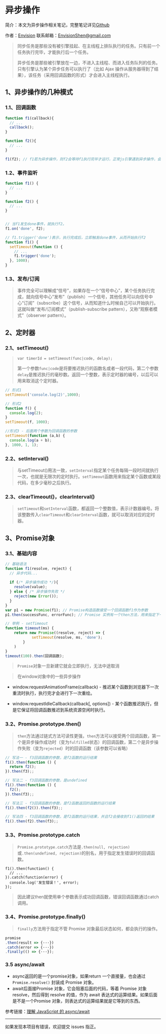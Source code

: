 # 异步操作

简介：本文为异步操作相关笔记，完整笔记详见[Github](https://github.com/MrEnvision/Front-end_learning_notes)

作者：[Envision](https://github.com/MrEnvision)         联系邮箱：[EnvisionShen@gmail.com](mailto:EnvisionShen@gmail.com)



>同步任务是那些没有被引擎挂起、在主线程上排队执行的任务。只有前一个任务执行完毕，才能执行后一个任务。
>
>异步任务是那些被引擎放在一边，不进入主线程、而进入任务队列的任务。只有引擎认为某个异步任务可以执行了（比如 Ajax 操作从服务器得到了结果），该任务（采用回调函数的形式）才会进入主线程执行。



## 1、异步操作的几种模式

### 1.1、回调函数

```javascript
function f1(callback){
  // ...
  callback();
}

function f2(){
  // ...
}

f1(f2); // f1若为异步操作，则f2会等待f1执行完毕才运行，正常js引擎遇到异步操作，会挂起，并运行下一个任务
```

### 1.2、事件监听

```javascript
function f1() {
  // ...
}

function f2() {
  // ...
}


// 当f1发生done事件，就执行f2。
f1.on('done', f2);

// f1.trigger('done')表示，执行完成后，立即触发done事件，从而开始执行f2
function f1() {
  setTimeout(function () {
    // ...
    f1.trigger('done');
  }, 1000);
}
```

### 1.3、发布/订阅

> 事件完全可以理解成“信号”，如果存在一个“信号中心”，某个任务执行完成，就向信号中心“发布”（publish）一个信号，其他任务可以向信号中心“订阅”（subscribe）这个信号，从而知道什么时候自己可以开始执行。这就叫做”发布/订阅模式”（publish-subscribe pattern），又称“观察者模式”（observer pattern）。



## 2、定时器

### 2.1、setTimeout()

> `var timerId = setTimeout(func|code, delay);`
>
> 第一个参数`func|code`是将要推迟执行的函数名或者一段代码，第二个参数`delay`是推迟执行的毫秒数。返回一个整数，表示定时器的编号，以后可以用来取消这个定时器。

```javascript
// 形式1
setTimeout('console.log(2)',1000);

// 形式2
function f() {
  console.log(2);
}
setTimeout(f, 1000);

//形式3 - 后面两个参数为回调函数的参数
setTimeout(function (a,b) {
  console.log(a + b);
}, 1000, 1, 1);
```

### 2.2、setInterval()

> 与setTimeout()用法一致，`setInterval`指定某个任务每隔一段时间就执行一次，也就是无限次的定时执行。`setTimeout`函数用来指定某个函数或某段代码，在多少毫秒之后执行。

### 2.3、clearTimeout()，clearInterval()

> `setTimeout`和`setInterval`函数，都返回一个整数值，表示计数器编号。将该整数传入`clearTimeout`和`clearInterval`函数，就可以取消对应的定时器。



## 3、Promise对象

### 3.1、基础内容

```javascript
// 基础语法
function f1(resolve, reject) {
  // 异步代码...
  
  if (/* 异步操作成功 */){
    resolve(value);
  } else { /* 异步操作失败 */
    reject(new Error());
  }
}
var p1 = new Promise(f1); // Promise构造函数接受一个回调函数f1作为参数
p1.then(successFunc, errorFunc); // Promise 实例有一个then方法，用来指定下一步的回调函数

// 举例 - setTimeout
function timeout(ms) {
    return new Promise((resolve, reject) => {
            setTimeout(resolve, ms, 'done');
        }
    )
}
timeout(100).then(回调函数);
```

> `Promise`对象一旦新建它就会立即执行，无法中途取消

> 在window对象中的一些异步操作

- window.requestAnimationFrame(callback) - 推迟某个函数到浏览器下一次重流时执行，执行完才会进行下一次重绘。

- window.requestIdleCallback(callback[, options]) - 某个函数推迟执行，但是它保证将回调函数推迟到系统资源空闲时执行。

### 3.2、Promise.prototype.then()

> `then`方法通过链式方法可读性更强，`then`方法可以接受两个回调函数，第一个是异步操作成功时（变为`fulfilled`状态）的回调函数，第二个是异步操作失败（变为`rejected`）时的回调函数（该参数可以省略）

```javascript
// 写法一 - f3回调函数的参数，是f2函数的运行结果
f1().then(function () {
  return f2();
}).then(f3);;

// 写法二 - f3回调函数的参数，是undefined
f1().then(function () {
  f2();
}).then(f3);;

// 写法三 - f3回调函数的参数，是f2函数返回的函数的运行结果
f1().then(f2()).then(f3);;

// 写法四 - f3回调函数的参数，是f2函数的运行结果，并且f2会接收到f1()返回的结果
f1().then(f2).then(f3);;
```

### 3.3、Promise.prototype.catch

> `Promise.prototype.catch`方法是`.then(null, rejection)`或`.then(undefined, rejection)`的别名，用于指定发生错误时的回调函数。

```
f1().then(function() {
  // ...
}).catch(function(error) {
  console.log('发生错误！', error);
});
```

> 因此建议then就使用单个参数表示成功回调函数，错误回调函数通过catch调用。

### 3.4、Promise.prototype.finally()

> `finally`方法用于指定不管 Promise 对象最后状态如何，都会执行的操作。

```javascript
promise
.then(result => {···})
.catch(error => {···})
.finally(() => {···});
```

### 3.5 async/await

- async返回的是一个promise对象，如果return 一个直接量，也会通过 `Promise.resolve()` 封装成 Promise 对象。
- await后面接Promise 对象，它会阻塞后面的代码，等着 Promise 对象 resolve，然后得到 resolve 的值，作为 await 表达式的运算结果。如果后面是不是一个Promise 对象，则表达式的运算结果就是它等到的东西。

参考链接：[理解 JavaScript 的 async/await](https://segmentfault.com/a/1190000007535316)



------

如果发现本项目有错误，欢迎提交 issues 指正。